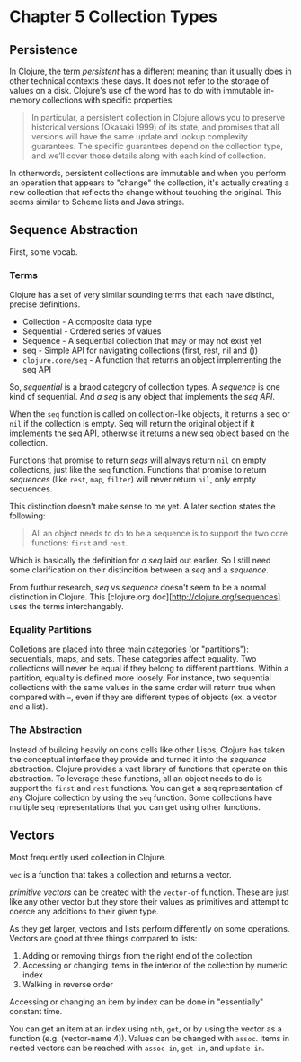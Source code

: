 Chapter 5 Collection Types
==========================

Persistence
--------------------------

In Clojure, the term *persistent* has a different meaning than it usually does in other technical contexts these days. It does not refer to the storage of values on a disk. Clojure's use of the word has to do with immutable in-memory collections with specific properties.

> In particular, a persistent collection in Clojure allows you to preserve historical versions (Okasaki 1999) of its state, and promises that all versions will have the same update and lookup complexity guarantees. The specific guarantees depend on the collection type, and we’ll cover those details along with each kind of collection.

In otherwords, persistent collections are immutable and when you perform an operation that appears to "change" the collection, it's actually creating a new collection that reflects the change without touching the original. This seems similar to Scheme lists and Java strings.

Sequence Abstraction
--------------------------

First, some vocab.

### Terms

Clojure has a set of very similar sounding terms that each have distinct, precise definitions.

* Collection - A composite data type
* Sequential - Ordered series of values
* Sequence - A sequential collection that may or may not exist yet
* seq - Simple API for navigating collections (first, rest, nil and ())
* `clojure.core/seq` - A function that returns an object implementing the seq API

So, *sequential* is a braod category of collection types. A *sequence* is one kind of sequential. And *a seq* is any object that implements the *seq API*. 

When the `seq` function is called on collection-like objects, it returns a seq or `nil` if the collection is empty. Seq will return the original object if it implements the seq API, otherwise it returns a new seq object based on the collection.

Functions that promise to return *seqs* will always return `nil` on empty collections, just like the `seq` function. Functions that promise to return *sequences* (like `rest`, `map`, `filter`) will never return `nil`, only empty sequences.

This distinction doesn't make sense to me yet. A later section states the following:

> All an object needs to do to be a sequence is to support the two core functions: `first` and `rest`.

Which is basically the definition for *a seq* laid out earlier. So I still need some clarification on their distincition between a *seq* and a *sequence*.

From furthur research, *seq* vs *sequence* doesn't seem to be a normal distinction in Clojure. This [clojure.org doc][http://clojure.org/sequences] uses the terms interchangably.

### Equality Partitions

Colletions are placed into three main categories (or "partitions"): sequentials, maps, and sets. These categories affect equality. Two collections will never be equal if they belong to different partitions. Within a partition, equality is defined more loosely. For instance, two sequential collections with the same values in the same order will return true when compared with `=`, even if they are different types of objects (ex. a vector and a list).


### The Abstraction

Instead of building heavily on cons cells like other Lisps, Clojure has taken the conceptual interface they provide and turned it into the *sequence* abstraction. Clojure provides a vast library of functions that operate on this abstraction. To leverage these functions, all an object needs to do is support the `first` and `rest` functions. You can get a seq representation of any Clojure collection by using the `seq` function. Some collections have multiple seq representations that you can get using other functions.


Vectors
--------------------------

Most frequently used collection in Clojure. 

`vec` is a function that takes a collection and returns a vector.

*primitive vectors* can be created with the `vector-of` function. These are just like any other vector but they store their values as primitives and attempt to coerce any additions to their given type.

As they get larger, vectors and lists perform differently on some operations. Vectors are good at three things compared to lists:

1. Adding or removing things from the right end of the collection
2. Accessing or changing items in the interior of the collection by numeric index
3. Walking in reverse order

Accessing or changing an item by index can be done in "essentially" constant time.

You can get an item at an index using `nth`, `get`, or by using the vector as a function (e.g. (vector-name 4)). Values can be changed with `assoc`. Items in nested vectors can be reached with `assoc-in`, `get-in`, and `update-in`.



